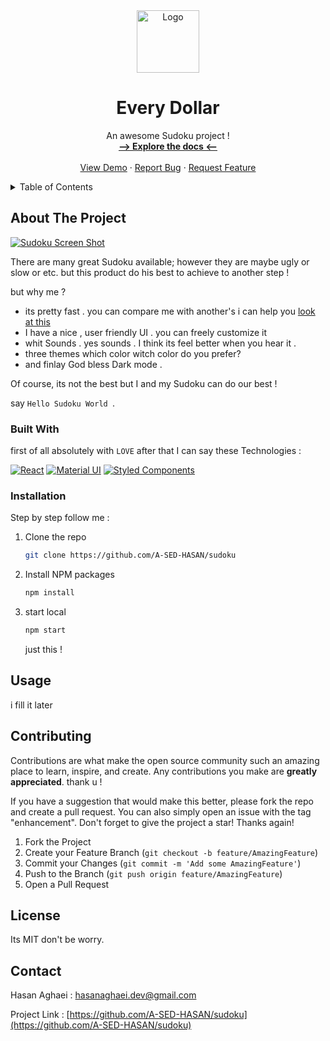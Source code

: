 <!--? PROJECT LOGO -->
<div align="center">
  <a href="https://github.com/A-SED-HASAN/sudoku">
    <img src="/public/sudoku.png" alt="Logo" width="100" height="100">
  </a>
  <h1 align="center">Every Dollar </h1>
  <p align="center">
    An awesome Sudoku project !
    <br />
    <a href="https://github.com/A-SED-HASAN/sudoku"><strong>--> Explore the docs <--</strong></a>
    <br />
    <br />
    <a href="https://project-24-sudoku.netlify.app">View Demo</a>
    ·
    <a href="https://github.com/A-SED-HASAN/sudoku/issues">Report Bug</a>
    ·
    <a href="https://github.com/A-SED-HASAN/sudoku/issues">Request Feature</a>
  </p>
</div>

<!-- TABLE OF CONTENTS -->
<details>
  <summary>Table of Contents</summary>
  <ol>
    <li>
      <a href="#about-the-project">About The Project</a>
      <ul>
        <li><a href="#built-with">Built With</a></li>
      </ul>
    </li>
    <li>
      <a href="#installation">Installation</a>
    </li>
    <li><a href="#usage">Usage</a></li>
    <li><a href="#contributing">Contributing</a></li>
    <li><a href="#license">License</a></li>
    <li><a href="#contact">Contact</a></li>
  </ol>
</details>

<!-- ABOUT THE PROJECT -->

## About The Project

[![Sudoku Screen Shot][product-screenshot]](https://project-24-sudoku.netlify.app)

There are many great Sudoku available; however they are maybe ugly or slow or etc.
but this product do his best to achieve to another step !

but why me ?

- its pretty fast . you can compare me with another's i can help you <a href='https://sudoku.com/'>look at this</a>
- I have a nice , user friendly UI . you can freely customize it
- whit Sounds . yes sounds . I think its feel better when you hear it .
- three themes which color witch color do you prefer?
- and finlay God bless Dark mode .

Of course, its not the best but I and my Sudoku can do our best !

say `Hello Sudoku World `.

### Built With

first of all absolutely with `LOVE` after that I can say these Technologies :

[![React][React.js]][React-url]
[![Material UI][MUI]][MUI-url]
[![Styled Components][styled]][styled-url]

### Installation

Step by step follow me :

1. Clone the repo
   ```sh
   git clone https://github.com/A-SED-HASAN/sudoku
   ```
2. Install NPM packages
   ```sh
   npm install
   ```
3. start local
   ```sh
   npm start
   ```
   just this !
   <!-- USAGE EXAMPLES -->

## Usage

i fill it later

<!-- CONTRIBUTING -->

## Contributing

Contributions are what make the open source community such an amazing place to learn, inspire, and create. Any contributions you make are **greatly appreciated**.
thank u !

If you have a suggestion that would make this better, please fork the repo and create a pull request. You can also simply open an issue with the tag "enhancement".
Don't forget to give the project a star! Thanks again!

1. Fork the Project
2. Create your Feature Branch (`git checkout -b feature/AmazingFeature`)
3. Commit your Changes (`git commit -m 'Add some AmazingFeature'`)
4. Push to the Branch (`git push origin feature/AmazingFeature`)
5. Open a Pull Request

<!-- LICENSE -->

## License

Its MIT don't be worry.

<!-- CONTACT -->

## Contact

Hasan Aghaei : hasanaghaei.dev@gmail.com

Project Link : [https://github.com/A-SED-HASAN/sudoku](https://github.com/A-SED-HASAN/sudoku)

<!-- ACKNOWLEDGMENTS -->

<!-- MARKDOWN LINKS & IMAGES -->
<!---links -->

[product-screenshot]: public/Screenshot.png
[React.js]: https://img.shields.io/badge/React-20232A?style=for-the-badge&logo=react&logoColor=61DAFB
[React-url]: https://reactjs.org/
[styled]: https://img.shields.io/badge/styled_Component-20232A?style=for-the-badge&logo=styledcomponents&logoColor=DB7093
[styled-url]: https://styled-components.com/
[MUI]: https://img.shields.io/badge/Material_UI-20232A?style=for-the-badge&logo=MUI&logoColor=007FFF
[MUI-url]: https://styled-components.com/
